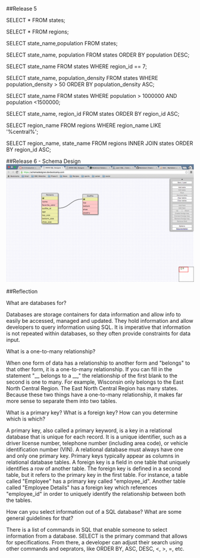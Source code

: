 ##Release 5
<!-- #1 -->
SELECT  * FROM states;
<!-- #2 -->
SELECT * FROM regions;
<!-- #3 -->
SELECT state_name,population FROM states;
<!-- 4 -->
SELECT state_name, population FROM states
ORDER BY population DESC;
<!-- 5 -->
SELECT state_name FROM states WHERE region_id == 7;
<!-- 6 -->
SELECT state_name, population_density FROM states WHERE population_density > 50
ORDER BY population_density ASC;
<!-- 7 -->
SELECT state_name FROM states WHERE population > 1000000 AND population <1500000;
<!-- 8 -->
SELECT state_name, region_id FROM states
ORDER BY region_id ASC;
<!-- 9 -->
SELECT region_name FROM regions WHERE region_name LIKE '%central%';
<!-- 10 - Return to -->
SELECT region_name, state_name FROM regions INNER JOIN states ORDER BY region_id ASC;

##Release 6 - Schema Design
![Schema Design](screen_shot.png)

##Reflection

What are databases for?

Databases are storage containers for data information and allow info to easily be accessed, managed and updated. They hold information and allow developers to query information using SQL. It is imperative that information is not repeated within databases, so they often provide constraints for data input.

What is a one-to-many relationship?

When one form of data has a relationship to another form and "belongs" to that other form, it is a one-to-many relationship. If you can fill in the statement "__ belongs to a __," the relationship of the first blank to the second is one to many.  For example, Wisconsin only belongs to the East North Central Region. The East North Central Region has many states. Because these two things have a one-to-many relationship, it makes far more sense to separate them into two tables.

What is a primary key? What is a foreign key? How can you determine which is which?

A primary key, also called a primary keyword, is a key in a relational database that is unique for each record. It is a unique identifier, such as a driver license number, telephone number (including area code), or vehicle identification number (VIN). A relational database must always have one and only one primary key. Primary keys typically appear as columns in relational database tables.
A foreign key is a field in one table that uniquely identifies a row of another table. The foreign key is defined in a second table, but it refers to the primary key in the first table. For instance, a table called "Employee" has a primary key called "employee_id". Another table called "Employee Details" has a foreign key which references "employee_id" in order to uniquely identify the relationship between both the tables.

How can you select information out of a SQL database? What are some general guidelines for that?

There is a list of commands in SQL that enable someone to select information from a database. SELECT is the primary command that allows for specifications. From there, a developer can adjust their search using other commands and oeprators, like ORDER BY, ASC, DESC, <, >, =, etc.
